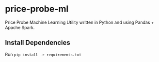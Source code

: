 # price-probe-ml

Price Probe Machine Learning Utility written in Python and using Pandas + Apache Spark.

## Install Dependencies
Run `pip install -r requirements.txt`
